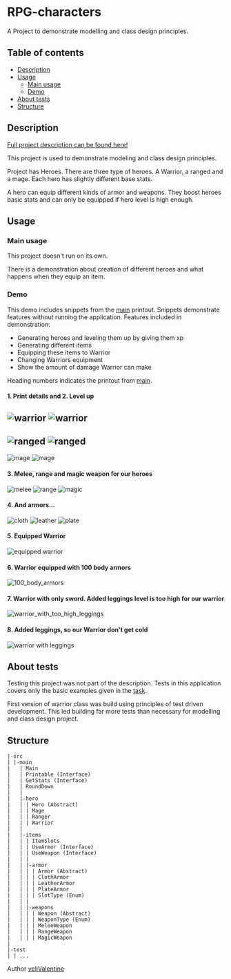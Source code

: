 # RPG-characters
A Project to demonstrate modelling and class design principles.
<a name=""></a>
## Table of contents

- [Description](#description)
- [Usage](#usage)
    - [Main usage](#usageMain)
    - [Demo](#usageDemo)
- [About tests](#tests)
- [Structure](#structure)

<a name="description"></a>

## Description

[Full project description can be found here!](/documents/Task3.pdf)

This project is used to demonstrate modeling and class design principles.

Project has Heroes. There are three type of heroes. A Warrior, a ranged and a mage.
Each hero has slightly different base stats.

A hero can equip different kinds of armor and weapons. They boost heroes basic stats and can only be equipped if hero level is high enough.

<a name="usage"></a>
## Usage

<a name="usageMain"></a>
### Main usage
This project doesn't run on its own.

There is a demonstration about creation of different heroes and what happens when they equip an item.

<a name="usageDemo"></a>
### Demo
This demo includes snippets from the [main](/src/main) printout.
Snippets demonstrate features without running the application.
Features included in demonstration: 
- Generating heroes and leveling them up by giving them xp
- Generating different items
- Equipping these items to Warrior
- Changing Warriors equipment
- Show the amount of damage Warrior can make

Heading numbers indicates the printout from [main](/src/main).

#### 1. Print details and 2. Level up

![warrior](documents/1_warrior.PNG)
![warrior](documents/2_warrior.PNG)
---

![ranged](documents/1_range.PNG)
![ranged](documents/2_range.PNG)
---

![mage](documents/1_mage.PNG)
![mage](documents/2_mage.PNG)
#### 3. Melee, range and magic weapon for our heroes

![melee](documents/3_weapon_melee.PNG)
![range](documents/3_weapon_range.PNG)
![magic](documents/3_weapon_magic.PNG)

#### 4. And armors...

![cloth](documents/4_armor_helmet.PNG)
![leather](documents/4_armor_body.PNG)
![plate](documents/4_armor_legs.PNG)

#### 5. Equipped Warrior
![equipped warrior](documents/5_warrior.PNG)

#### 6. Warrior equipped with 100 body armors
![100_body_armors](documents/6_warrior.PNG)

#### 7. Warrior with only sword. Added leggings level is too high for our warrior
![warrior_with_too_high_leggings](documents/7_warrior.PNG)

#### 8. Added leggings, so our Warrior don't get cold
![warrior with leggings](documents/8_warrior.PNG)

<a name="tests"></a>
## About tests

Testing this project was not part of the description. Tests in this application covers only the basic examples given in the [task](/documents/Task3.pdf). 

First version of warrior class was build using principles of test driven development.
This led building far more tests than necessary for modelling and class design project.

<a name="structure"></a>
## Structure
```
|-src
| |-main
|   | Main
|   | Printable (Interface)
|   | GetStats (Interface)
|   | RoundDown
|   |  
|   |-hero
|   | | Hero (Abstract)
|   | | Mage
|   | | Ranger
|   | | Warrior
|   |
|   |-items
|   | | ItemSlots
|   | | UseArmor (Interface)
|   | | UseWeapon (Interface)
|   | |
|   | |-armor
|   | | | Armor (Abstract)
|   | | | ClothArmor
|   | | | LeatherArmor
|   | | | PlateArmor
|   | | | SlotType (Enum)
|   | |
|   | |-weapons
|   | | | Weapon (Abstract)
|   | | | WeaponType (Enum)
|   | | | MeleeWeapon
|   | | | RangeWeapon
|   | | | MagicWeapon 
|
|-test
| | ...
```

Author
[veliValentine](https://github.com/veliValentine)